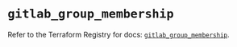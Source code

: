 # `gitlab_group_membership`

Refer to the Terraform Registry for docs: [`gitlab_group_membership`](https://registry.terraform.io/providers/gitlabhq/gitlab/17.3.1/docs/resources/group_membership).
